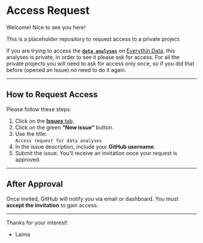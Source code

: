 # Access Request

Welcome! Nice to see you here!

This is a placeholder repository to request access to a private project.

If you are trying to access the **[`data analyses`](https://github.com/lmlukoseviciute/TC)** on [Everythin Data](https://lmlukoseviciute.github.io/EverythingData/), this analyses is private, in order to see it please ask for access. For all the private projects you will need to ask for access only once, so if you did that before (opened an Issue) no need to do it again.

---

## How to Request Access

Please follow these steps:

1. Click on the [**Issues** tab](https://github.com/lmlukoseviciute/access-request/issues).
2. Click on the green **“New issue”** button.
3. Use the title:  
   `Access request for data analyses`
4. In the issue description, include your **GitHub username**.
5. Submit the issue. You’ll receive an invitation once your request is approved.

---

## After Approval

Once invited, GitHub will notify you via email or dashboard. You must **accept the invitation** to gain access.

---

Thanks for your interest!
- Laima


